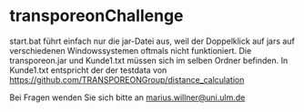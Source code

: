 # transporeonChallenge
start.bat führt einfach nur die jar-Datei aus, weil der Doppelklick auf jars auf verschiedenen Windowssystemen oftmals nicht funktioniert.
Die transporeon.jar und Kunde1.txt müssen sich im selben Ordner befinden.
In Kunde1.txt entspricht der der testdata von https://github.com/TRANSPOREONGroup/distance_calculation

Bei Fragen wenden Sie sich bitte an marius.willner@uni.ulm.de
